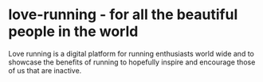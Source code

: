 # love-running - for all the beautiful people in the world
Love running is a digital platform for running enthusiasts world wide and to showcase the benefits of running to hopefully inspire and encourage those of us that are inactive.
